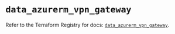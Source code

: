 # `data_azurerm_vpn_gateway`

Refer to the Terraform Registry for docs: [`data_azurerm_vpn_gateway`](https://registry.terraform.io/providers/hashicorp/azurerm/4.33.0/docs/data-sources/vpn_gateway).
